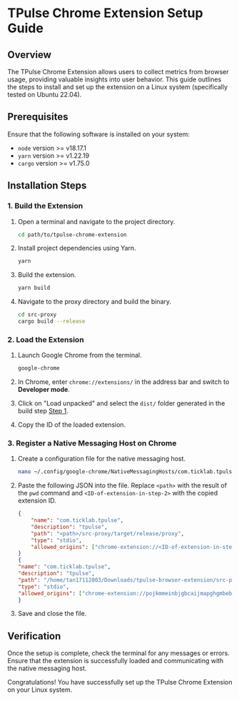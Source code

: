 # TPulse Chrome Extension Setup Guide

## Overview

The TPulse Chrome Extension allows users to collect metrics from browser usage, providing valuable insights into user behavior. This guide outlines the steps to install and set up the extension on a Linux system (specifically tested on Ubuntu 22.04).

## Prerequisites

Ensure that the following software is installed on your system:

- `node` version >= v18.17.1
- `yarn` version >= v1.22.19
- `cargo` version >= v1.75.0

## Installation Steps

### <a id="step1"></a> 1. Build the Extension

1. Open a terminal and navigate to the project directory.

    ```bash
    cd path/to/tpulse-chrome-extension
    ```

2. Install project dependencies using Yarn.

    ```bash
    yarn
    ```

3. Build the extension.

    ```bash
    yarn build
    ```

4. Navigate to the proxy directory and build the binary.

    ```bash
    cd src-proxy
    cargo build --release
    ```

### 2. Load the Extension

1. Launch Google Chrome from the terminal.

    ```bash
    google-chrome
    ```

2. In Chrome, enter `chrome://extensions/` in the address bar and switch to **Developer mode**.

3. Click on "Load unpacked" and select the `dist/` folder generated in the build step [Step 1](#step1).

4. Copy the ID of the loaded extension.

### 3. Register a Native Messaging Host on Chrome

1. Create a configuration file for the native messaging host.

    ```bash
    nano ~/.config/google-chrome/NativeMessagingHosts/com.ticklab.tpulse.json
    ```

2. Paste the following JSON into the file. Replace `<path>` with the result of the `pwd` command and `<ID-of-extension-in-step-2>` with the copied extension ID.

    ```json
    {
        "name": "com.ticklab.tpulse",
        "description": "tpulse",
        "path": "<path>/src-proxy/target/release/proxy",
        "type": "stdio",
        "allowed_origins": ["chrome-extension://<ID-of-extension-in-step-2>/"]
    }
    {
    "name": "com.ticklab.tpulse",
    "description": "tpulse",
    "path": "/home/tan17112003/Downloads/tpulse-browser-extension/src-proxy/target/release/proxy",
    "type": "stdio",
    "allowed_origins": ["chrome-extension://pojkmmeinbjgbcaijmapghgmbebmjgjg/"]
    }   
    ```

3. Save and close the file.

## Verification

Once the setup is complete, check the terminal for any messages or errors. Ensure that the extension is successfully loaded and communicating with the native messaging host.

Congratulations! You have successfully set up the TPulse Chrome Extension on your Linux system.
